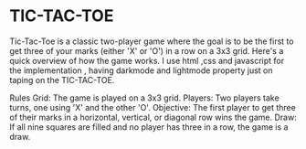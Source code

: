 # TIC-TAC-TOE
Tic-Tac-Toe is a classic two-player game where the goal is to be the first to get three of your marks (either 'X' or 'O') in a row on a 3x3 grid. Here's a quick overview of how the game works.
I use  html ,css and javascript for the implementation , having darkmode and lightmode property just on taping on the TIC-TAC-TOE.

Rules
Grid: The game is played on a 3x3 grid.
Players: Two players take turns, one using 'X' and the other 'O'.
Objective: The first player to get three of their marks in a horizontal, vertical, or diagonal row wins the game.
Draw: If all nine squares are filled and no player has three in a row, the game is a draw.

